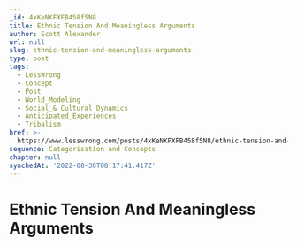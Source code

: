```yaml
---
_id: 4xKeNKFXFB458f5N8
title: Ethnic Tension And Meaningless Arguments
author: Scott Alexander
url: null
slug: ethnic-tension-and-meaningless-arguments
type: post
tags:
  - LessWrong
  - Concept
  - Post
  - World_Modeling
  - Social_& Cultural Dynamics
  - Anticipated_Experiences
  - Tribalism
href: >-
  https://www.lesswrong.com/posts/4xKeNKFXFB458f5N8/ethnic-tension-and-meaningless-arguments
sequence: Categorisation and Concepts
chapter: null
synchedAt: '2022-08-30T08:17:41.417Z'
---
```

# Ethnic Tension And Meaningless Arguments

